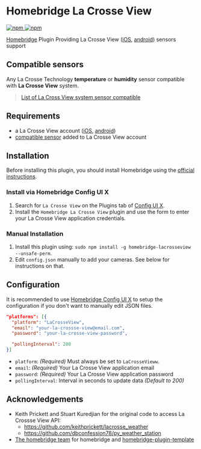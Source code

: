 # Homebridge La Crosse View

[![npm](https://badgen.net/npm/v/homebridge-lacrosseview) ![npm](https://badgen.net/npm/dt/homebridge-lacrosseview)](https://www.npmjs.com/package/homebridge-camera-ffmpeg)

[Homebridge](https://homebridge.io) Plugin Providing La Crosse View ([iOS](https://apps.apple.com/app/la-crosse-view/id1006925791), [android](https://play.google.com/store/apps/details?id=com.lacrosseview.app)) sensors support

## Compatible sensors

Any La Crosse Technology **temperature** or **humidity** sensor compatible with **La Crosse View** system.

> [List of La Cross View system sensor compatible](https://www.lacrossetechnology.com/collections/lacrosse-view-connected)

## Requirements

- a La Crosse View account ([iOS](https://apps.apple.com/app/la-crosse-view/id1006925791), [android](https://play.google.com/store/apps/details?id=com.lacrosseview.app))
- [compatible sensor](#Compatible%20sensors) added to La Crosse View account

## Installation

Before installing this plugin, you should install Homebridge using the [official instructions](https://github.com/homebridge/homebridge/wiki).

### Install via Homebridge Config UI X

1. Search for `La Crosse View` on the Plugins tab of [Config UI X](https://www.npmjs.com/package/homebridge-config-ui-x).
2. Install the `Homebridge La Crosse View` plugin and use the form to enter your La Crosse View application credentials.

### Manual Installation

1. Install this plugin using: `sudo npm install -g homebridge-lacrosseview --unsafe-perm`.
2. Edit `config.json` manually to add your cameras. See below for instructions on that.

## Configuration

It is recommended to use [Homebridge Config UI X](https://github.com/oznu/homebridge-config-ui-x) to setup the configuration if you don't want to manually edit JSON files.

```json
"platforms": [{
  "platform": "LaCrosseView",
  "email": "your-la-crossse-view@email.com",
  "password": "your-la-crosse-view-password",

  "pollingInterval": 200
}]
```

- `platform`: _(Required)_ Must always be set to `LaCrosseVieww`.
- `email`: _(Required)_ Your La Crosse View application email
- `password`: _(Required)_ Your La Crosse View application password
- `pollingInterval`: Interval in seconds to update data _(Default to 200)_

## Acknowledgements

- Keith Prickett and Stuart Kuredjian for the original code to access La Crossse View API:
  - https://github.com/keithprickett/lacrosse_weather
  - https://github.com/dbconfession78/py_weather_station
- [The homebridge team](https://github.com/orgs/homebridge/people) for homebridge and [homebridge-plugin-template](https://github.com/homebridge/homebridge-plugin-template)
